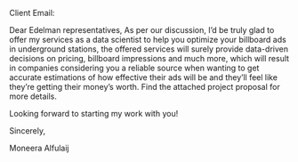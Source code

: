 Client Email:

Dear Edelman representatives,
As per our discussion, I’d be truly glad to offer my services as a data scientist to help you optimize your billboard ads in underground stations, the offered services will surely provide data-driven decisions on pricing, billboard impressions and much more, which will result in companies considering you a reliable source when wanting to get accurate estimations of how effective their ads will be and they’ll feel like they’re getting their money’s worth.
Find the attached project proposal for more details.

Looking forward to starting my work with you!

Sincerely,

Moneera Alfulaij
